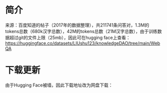 # 简介
来源：百度知道的帖子（2017年的数据整理），共211741条问答对，1.3M的tokens总数（680k汉字总数），42M的tokens总数（21M汉字总数），由于训练数据超过git的文件上限（25mb），因此可在hugging face上查看：https://huggingface.co/datasets/LIUshu123/knowledgeDAO/tree/main/WebQA

# 下载更新
由于Hugging Face被墙，因此下载地址改为网盘下载：
